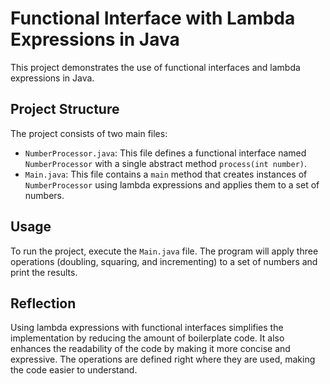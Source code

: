 # Functional Interface with Lambda Expressions in Java

This project demonstrates the use of functional interfaces and lambda expressions in Java.

## Project Structure

The project consists of two main files:

- `NumberProcessor.java`: This file defines a functional interface named `NumberProcessor` with a single abstract method `process(int number)`.
- `Main.java`: This file contains a `main` method that creates instances of `NumberProcessor` using lambda expressions and applies them to a set of numbers.

## Usage

To run the project, execute the `Main.java` file. The program will apply three operations (doubling, squaring, and incrementing) to a set of numbers and print the results.

## Reflection

Using lambda expressions with functional interfaces simplifies the implementation by reducing the amount of boilerplate code. It also enhances the readability of the code by making it more concise and expressive. The operations are defined right where they are used, making the code easier to understand.